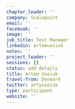 ```yaml
---
chapter_leader: ''
company: Scalepoint
email: ''
facebook: ''
image: ''
job_title: Test Manager
linkedin: artemvasiuk
notes: ''
project_leader: ''
sessions: []
status: add details
title: Artem Vasiuk
travel-from: Denmark
twitter: artyvasiuk
type: participant
website: ''
---
```


<!-- put more details about participant here -->